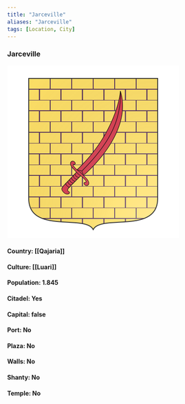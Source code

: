 ```yaml
---
title: "Jarceville"
aliases: "Jarceville"
tags: [Location, City]
---
```

### Jarceville
![](attachment/500cdabbd80724db61d1fd6e0b926c29.svg)

#### Country: [[Qajaria]]

#### Culture: [[Luari]]

#### Population: 1.845

#### Citadel: Yes

#### Capital: false

#### Port: No

#### Plaza: No

#### Walls: No

#### Shanty: No

#### Temple: No

